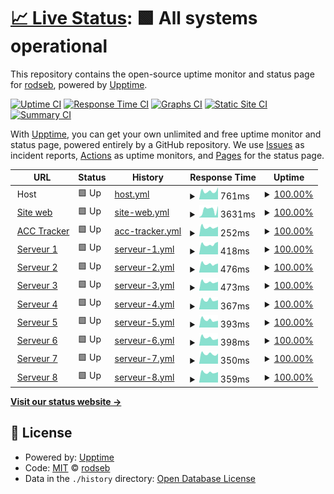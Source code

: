 # [📈 Live Status](https://status-acc.spm-corp.fr): <!--live status--> **🟩 All systems operational**

This repository contains the open-source uptime monitor and status page for [rodseb](https://status-acc.spm-corp.fr), powered by [Upptime](https://github.com/upptime/upptime).

[![Uptime CI](https://github.com/rodseb/Status-services/workflows/Uptime%20CI/badge.svg)](https://github.com/rodseb/Status-services/actions?query=workflow%3A%22Uptime+CI%22)
[![Response Time CI](https://github.com/rodseb/Status-services/workflows/Response%20Time%20CI/badge.svg)](https://github.com/rodseb/Status-services/actions?query=workflow%3A%22Response+Time+CI%22)
[![Graphs CI](https://github.com/rodseb/Status-services/workflows/Graphs%20CI/badge.svg)](https://github.com/rodseb/Status-services/actions?query=workflow%3A%22Graphs+CI%22)
[![Static Site CI](https://github.com/rodseb/Status-services/workflows/Static%20Site%20CI/badge.svg)](https://github.com/rodseb/Status-services/actions?query=workflow%3A%22Static+Site+CI%22)
[![Summary CI](https://github.com/rodseb/Status-services/workflows/Summary%20CI/badge.svg)](https://github.com/rodseb/Status-services/actions?query=workflow%3A%22Summary+CI%22)

With [Upptime](https://upptime.js.org), you can get your own unlimited and free uptime monitor and status page, powered entirely by a GitHub repository. We use [Issues](https://github.com/rodseb/Status-services/issues) as incident reports, [Actions](https://github.com/rodseb/Status-services/actions) as uptime monitors, and [Pages](https://status-acc.spm-corp.fr) for the status page.

<!--start: status pages-->
<!-- This summary is generated by Upptime (https://github.com/upptime/upptime) -->
<!-- Do not edit this manually, your changes will be overwritten -->
<!-- prettier-ignore -->
| URL | Status | History | Response Time | Uptime |
| --- | ------ | ------- | ------------- | ------ |
| <img alt="" src="https://icons.duckduckgo.com/ip3/null.ico" height="13"> Host | 🟩 Up | [host.yml](https://github.com/rodseb/Status-services/commits/HEAD/history/host.yml) | <details><summary><img alt="Response time graph" src="./graphs/host/response-time-week.png" height="20"> 761ms</summary><br><a href="https://status-acc.spm-corp.fr/history/host"><img alt="Response time 771" src="https://img.shields.io/endpoint?url=https%3A%2F%2Fraw.githubusercontent.com%2Frodseb%2FStatus-services%2FHEAD%2Fapi%2Fhost%2Fresponse-time.json"></a><br><a href="https://status-acc.spm-corp.fr/history/host"><img alt="24-hour response time 852" src="https://img.shields.io/endpoint?url=https%3A%2F%2Fraw.githubusercontent.com%2Frodseb%2FStatus-services%2FHEAD%2Fapi%2Fhost%2Fresponse-time-day.json"></a><br><a href="https://status-acc.spm-corp.fr/history/host"><img alt="7-day response time 761" src="https://img.shields.io/endpoint?url=https%3A%2F%2Fraw.githubusercontent.com%2Frodseb%2FStatus-services%2FHEAD%2Fapi%2Fhost%2Fresponse-time-week.json"></a><br><a href="https://status-acc.spm-corp.fr/history/host"><img alt="30-day response time 794" src="https://img.shields.io/endpoint?url=https%3A%2F%2Fraw.githubusercontent.com%2Frodseb%2FStatus-services%2FHEAD%2Fapi%2Fhost%2Fresponse-time-month.json"></a><br><a href="https://status-acc.spm-corp.fr/history/host"><img alt="1-year response time 771" src="https://img.shields.io/endpoint?url=https%3A%2F%2Fraw.githubusercontent.com%2Frodseb%2FStatus-services%2FHEAD%2Fapi%2Fhost%2Fresponse-time-year.json"></a></details> | <details><summary><a href="https://status-acc.spm-corp.fr/history/host">100.00%</a></summary><a href="https://status-acc.spm-corp.fr/history/host"><img alt="All-time uptime 99.88%" src="https://img.shields.io/endpoint?url=https%3A%2F%2Fraw.githubusercontent.com%2Frodseb%2FStatus-services%2FHEAD%2Fapi%2Fhost%2Fuptime.json"></a><br><a href="https://status-acc.spm-corp.fr/history/host"><img alt="24-hour uptime 100.00%" src="https://img.shields.io/endpoint?url=https%3A%2F%2Fraw.githubusercontent.com%2Frodseb%2FStatus-services%2FHEAD%2Fapi%2Fhost%2Fuptime-day.json"></a><br><a href="https://status-acc.spm-corp.fr/history/host"><img alt="7-day uptime 100.00%" src="https://img.shields.io/endpoint?url=https%3A%2F%2Fraw.githubusercontent.com%2Frodseb%2FStatus-services%2FHEAD%2Fapi%2Fhost%2Fuptime-week.json"></a><br><a href="https://status-acc.spm-corp.fr/history/host"><img alt="30-day uptime 99.83%" src="https://img.shields.io/endpoint?url=https%3A%2F%2Fraw.githubusercontent.com%2Frodseb%2FStatus-services%2FHEAD%2Fapi%2Fhost%2Fuptime-month.json"></a><br><a href="https://status-acc.spm-corp.fr/history/host"><img alt="1-year uptime 99.88%" src="https://img.shields.io/endpoint?url=https%3A%2F%2Fraw.githubusercontent.com%2Frodseb%2FStatus-services%2FHEAD%2Fapi%2Fhost%2Fuptime-year.json"></a></details>
| <img alt="" src="https://icons.duckduckgo.com/ip3/spm-corp.fr.ico" height="13"> [Site web](https://spm-corp.fr) | 🟩 Up | [site-web.yml](https://github.com/rodseb/Status-services/commits/HEAD/history/site-web.yml) | <details><summary><img alt="Response time graph" src="./graphs/site-web/response-time-week.png" height="20"> 3631ms</summary><br><a href="https://status-acc.spm-corp.fr/history/site-web"><img alt="Response time 1383" src="https://img.shields.io/endpoint?url=https%3A%2F%2Fraw.githubusercontent.com%2Frodseb%2FStatus-services%2FHEAD%2Fapi%2Fsite-web%2Fresponse-time.json"></a><br><a href="https://status-acc.spm-corp.fr/history/site-web"><img alt="24-hour response time 1178" src="https://img.shields.io/endpoint?url=https%3A%2F%2Fraw.githubusercontent.com%2Frodseb%2FStatus-services%2FHEAD%2Fapi%2Fsite-web%2Fresponse-time-day.json"></a><br><a href="https://status-acc.spm-corp.fr/history/site-web"><img alt="7-day response time 3631" src="https://img.shields.io/endpoint?url=https%3A%2F%2Fraw.githubusercontent.com%2Frodseb%2FStatus-services%2FHEAD%2Fapi%2Fsite-web%2Fresponse-time-week.json"></a><br><a href="https://status-acc.spm-corp.fr/history/site-web"><img alt="30-day response time 1651" src="https://img.shields.io/endpoint?url=https%3A%2F%2Fraw.githubusercontent.com%2Frodseb%2FStatus-services%2FHEAD%2Fapi%2Fsite-web%2Fresponse-time-month.json"></a><br><a href="https://status-acc.spm-corp.fr/history/site-web"><img alt="1-year response time 1383" src="https://img.shields.io/endpoint?url=https%3A%2F%2Fraw.githubusercontent.com%2Frodseb%2FStatus-services%2FHEAD%2Fapi%2Fsite-web%2Fresponse-time-year.json"></a></details> | <details><summary><a href="https://status-acc.spm-corp.fr/history/site-web">100.00%</a></summary><a href="https://status-acc.spm-corp.fr/history/site-web"><img alt="All-time uptime 100.00%" src="https://img.shields.io/endpoint?url=https%3A%2F%2Fraw.githubusercontent.com%2Frodseb%2FStatus-services%2FHEAD%2Fapi%2Fsite-web%2Fuptime.json"></a><br><a href="https://status-acc.spm-corp.fr/history/site-web"><img alt="24-hour uptime 100.00%" src="https://img.shields.io/endpoint?url=https%3A%2F%2Fraw.githubusercontent.com%2Frodseb%2FStatus-services%2FHEAD%2Fapi%2Fsite-web%2Fuptime-day.json"></a><br><a href="https://status-acc.spm-corp.fr/history/site-web"><img alt="7-day uptime 100.00%" src="https://img.shields.io/endpoint?url=https%3A%2F%2Fraw.githubusercontent.com%2Frodseb%2FStatus-services%2FHEAD%2Fapi%2Fsite-web%2Fuptime-week.json"></a><br><a href="https://status-acc.spm-corp.fr/history/site-web"><img alt="30-day uptime 100.00%" src="https://img.shields.io/endpoint?url=https%3A%2F%2Fraw.githubusercontent.com%2Frodseb%2FStatus-services%2FHEAD%2Fapi%2Fsite-web%2Fuptime-month.json"></a><br><a href="https://status-acc.spm-corp.fr/history/site-web"><img alt="1-year uptime 100.00%" src="https://img.shields.io/endpoint?url=https%3A%2F%2Fraw.githubusercontent.com%2Frodseb%2FStatus-services%2FHEAD%2Fapi%2Fsite-web%2Fuptime-year.json"></a></details>
| <img alt="" src="https://icons.duckduckgo.com/ip3/45.155.169.5.ico" height="13"> [ACC Tracker](http://45.155.169.5:51051) | 🟩 Up | [acc-tracker.yml](https://github.com/rodseb/Status-services/commits/HEAD/history/acc-tracker.yml) | <details><summary><img alt="Response time graph" src="./graphs/acc-tracker/response-time-week.png" height="20"> 252ms</summary><br><a href="https://status-acc.spm-corp.fr/history/acc-tracker"><img alt="Response time 295" src="https://img.shields.io/endpoint?url=https%3A%2F%2Fraw.githubusercontent.com%2Frodseb%2FStatus-services%2FHEAD%2Fapi%2Facc-tracker%2Fresponse-time.json"></a><br><a href="https://status-acc.spm-corp.fr/history/acc-tracker"><img alt="24-hour response time 370" src="https://img.shields.io/endpoint?url=https%3A%2F%2Fraw.githubusercontent.com%2Frodseb%2FStatus-services%2FHEAD%2Fapi%2Facc-tracker%2Fresponse-time-day.json"></a><br><a href="https://status-acc.spm-corp.fr/history/acc-tracker"><img alt="7-day response time 252" src="https://img.shields.io/endpoint?url=https%3A%2F%2Fraw.githubusercontent.com%2Frodseb%2FStatus-services%2FHEAD%2Fapi%2Facc-tracker%2Fresponse-time-week.json"></a><br><a href="https://status-acc.spm-corp.fr/history/acc-tracker"><img alt="30-day response time 294" src="https://img.shields.io/endpoint?url=https%3A%2F%2Fraw.githubusercontent.com%2Frodseb%2FStatus-services%2FHEAD%2Fapi%2Facc-tracker%2Fresponse-time-month.json"></a><br><a href="https://status-acc.spm-corp.fr/history/acc-tracker"><img alt="1-year response time 295" src="https://img.shields.io/endpoint?url=https%3A%2F%2Fraw.githubusercontent.com%2Frodseb%2FStatus-services%2FHEAD%2Fapi%2Facc-tracker%2Fresponse-time-year.json"></a></details> | <details><summary><a href="https://status-acc.spm-corp.fr/history/acc-tracker">100.00%</a></summary><a href="https://status-acc.spm-corp.fr/history/acc-tracker"><img alt="All-time uptime 99.25%" src="https://img.shields.io/endpoint?url=https%3A%2F%2Fraw.githubusercontent.com%2Frodseb%2FStatus-services%2FHEAD%2Fapi%2Facc-tracker%2Fuptime.json"></a><br><a href="https://status-acc.spm-corp.fr/history/acc-tracker"><img alt="24-hour uptime 100.00%" src="https://img.shields.io/endpoint?url=https%3A%2F%2Fraw.githubusercontent.com%2Frodseb%2FStatus-services%2FHEAD%2Fapi%2Facc-tracker%2Fuptime-day.json"></a><br><a href="https://status-acc.spm-corp.fr/history/acc-tracker"><img alt="7-day uptime 100.00%" src="https://img.shields.io/endpoint?url=https%3A%2F%2Fraw.githubusercontent.com%2Frodseb%2FStatus-services%2FHEAD%2Fapi%2Facc-tracker%2Fuptime-week.json"></a><br><a href="https://status-acc.spm-corp.fr/history/acc-tracker"><img alt="30-day uptime 98.66%" src="https://img.shields.io/endpoint?url=https%3A%2F%2Fraw.githubusercontent.com%2Frodseb%2FStatus-services%2FHEAD%2Fapi%2Facc-tracker%2Fuptime-month.json"></a><br><a href="https://status-acc.spm-corp.fr/history/acc-tracker"><img alt="1-year uptime 99.25%" src="https://img.shields.io/endpoint?url=https%3A%2F%2Fraw.githubusercontent.com%2Frodseb%2FStatus-services%2FHEAD%2Fapi%2Facc-tracker%2Fuptime-year.json"></a></details>
| <img alt="" src="https://icons.duckduckgo.com/ip3/45.155.169.5.ico" height="13"> [Serveur 1](http://45.155.169.5:9501) | 🟩 Up | [serveur-1.yml](https://github.com/rodseb/Status-services/commits/HEAD/history/serveur-1.yml) | <details><summary><img alt="Response time graph" src="./graphs/serveur-1/response-time-week.png" height="20"> 418ms</summary><br><a href="https://status-acc.spm-corp.fr/history/serveur-1"><img alt="Response time 475" src="https://img.shields.io/endpoint?url=https%3A%2F%2Fraw.githubusercontent.com%2Frodseb%2FStatus-services%2FHEAD%2Fapi%2Fserveur-1%2Fresponse-time.json"></a><br><a href="https://status-acc.spm-corp.fr/history/serveur-1"><img alt="24-hour response time 617" src="https://img.shields.io/endpoint?url=https%3A%2F%2Fraw.githubusercontent.com%2Frodseb%2FStatus-services%2FHEAD%2Fapi%2Fserveur-1%2Fresponse-time-day.json"></a><br><a href="https://status-acc.spm-corp.fr/history/serveur-1"><img alt="7-day response time 418" src="https://img.shields.io/endpoint?url=https%3A%2F%2Fraw.githubusercontent.com%2Frodseb%2FStatus-services%2FHEAD%2Fapi%2Fserveur-1%2Fresponse-time-week.json"></a><br><a href="https://status-acc.spm-corp.fr/history/serveur-1"><img alt="30-day response time 439" src="https://img.shields.io/endpoint?url=https%3A%2F%2Fraw.githubusercontent.com%2Frodseb%2FStatus-services%2FHEAD%2Fapi%2Fserveur-1%2Fresponse-time-month.json"></a><br><a href="https://status-acc.spm-corp.fr/history/serveur-1"><img alt="1-year response time 475" src="https://img.shields.io/endpoint?url=https%3A%2F%2Fraw.githubusercontent.com%2Frodseb%2FStatus-services%2FHEAD%2Fapi%2Fserveur-1%2Fresponse-time-year.json"></a></details> | <details><summary><a href="https://status-acc.spm-corp.fr/history/serveur-1">100.00%</a></summary><a href="https://status-acc.spm-corp.fr/history/serveur-1"><img alt="All-time uptime 99.73%" src="https://img.shields.io/endpoint?url=https%3A%2F%2Fraw.githubusercontent.com%2Frodseb%2FStatus-services%2FHEAD%2Fapi%2Fserveur-1%2Fuptime.json"></a><br><a href="https://status-acc.spm-corp.fr/history/serveur-1"><img alt="24-hour uptime 100.00%" src="https://img.shields.io/endpoint?url=https%3A%2F%2Fraw.githubusercontent.com%2Frodseb%2FStatus-services%2FHEAD%2Fapi%2Fserveur-1%2Fuptime-day.json"></a><br><a href="https://status-acc.spm-corp.fr/history/serveur-1"><img alt="7-day uptime 100.00%" src="https://img.shields.io/endpoint?url=https%3A%2F%2Fraw.githubusercontent.com%2Frodseb%2FStatus-services%2FHEAD%2Fapi%2Fserveur-1%2Fuptime-week.json"></a><br><a href="https://status-acc.spm-corp.fr/history/serveur-1"><img alt="30-day uptime 99.49%" src="https://img.shields.io/endpoint?url=https%3A%2F%2Fraw.githubusercontent.com%2Frodseb%2FStatus-services%2FHEAD%2Fapi%2Fserveur-1%2Fuptime-month.json"></a><br><a href="https://status-acc.spm-corp.fr/history/serveur-1"><img alt="1-year uptime 99.73%" src="https://img.shields.io/endpoint?url=https%3A%2F%2Fraw.githubusercontent.com%2Frodseb%2FStatus-services%2FHEAD%2Fapi%2Fserveur-1%2Fuptime-year.json"></a></details>
| <img alt="" src="https://icons.duckduckgo.com/ip3/45.155.169.5.ico" height="13"> [Serveur 2](http://45.155.169.5:9502) | 🟩 Up | [serveur-2.yml](https://github.com/rodseb/Status-services/commits/HEAD/history/serveur-2.yml) | <details><summary><img alt="Response time graph" src="./graphs/serveur-2/response-time-week.png" height="20"> 476ms</summary><br><a href="https://status-acc.spm-corp.fr/history/serveur-2"><img alt="Response time 540" src="https://img.shields.io/endpoint?url=https%3A%2F%2Fraw.githubusercontent.com%2Frodseb%2FStatus-services%2FHEAD%2Fapi%2Fserveur-2%2Fresponse-time.json"></a><br><a href="https://status-acc.spm-corp.fr/history/serveur-2"><img alt="24-hour response time 639" src="https://img.shields.io/endpoint?url=https%3A%2F%2Fraw.githubusercontent.com%2Frodseb%2FStatus-services%2FHEAD%2Fapi%2Fserveur-2%2Fresponse-time-day.json"></a><br><a href="https://status-acc.spm-corp.fr/history/serveur-2"><img alt="7-day response time 476" src="https://img.shields.io/endpoint?url=https%3A%2F%2Fraw.githubusercontent.com%2Frodseb%2FStatus-services%2FHEAD%2Fapi%2Fserveur-2%2Fresponse-time-week.json"></a><br><a href="https://status-acc.spm-corp.fr/history/serveur-2"><img alt="30-day response time 461" src="https://img.shields.io/endpoint?url=https%3A%2F%2Fraw.githubusercontent.com%2Frodseb%2FStatus-services%2FHEAD%2Fapi%2Fserveur-2%2Fresponse-time-month.json"></a><br><a href="https://status-acc.spm-corp.fr/history/serveur-2"><img alt="1-year response time 540" src="https://img.shields.io/endpoint?url=https%3A%2F%2Fraw.githubusercontent.com%2Frodseb%2FStatus-services%2FHEAD%2Fapi%2Fserveur-2%2Fresponse-time-year.json"></a></details> | <details><summary><a href="https://status-acc.spm-corp.fr/history/serveur-2">100.00%</a></summary><a href="https://status-acc.spm-corp.fr/history/serveur-2"><img alt="All-time uptime 99.73%" src="https://img.shields.io/endpoint?url=https%3A%2F%2Fraw.githubusercontent.com%2Frodseb%2FStatus-services%2FHEAD%2Fapi%2Fserveur-2%2Fuptime.json"></a><br><a href="https://status-acc.spm-corp.fr/history/serveur-2"><img alt="24-hour uptime 100.00%" src="https://img.shields.io/endpoint?url=https%3A%2F%2Fraw.githubusercontent.com%2Frodseb%2FStatus-services%2FHEAD%2Fapi%2Fserveur-2%2Fuptime-day.json"></a><br><a href="https://status-acc.spm-corp.fr/history/serveur-2"><img alt="7-day uptime 100.00%" src="https://img.shields.io/endpoint?url=https%3A%2F%2Fraw.githubusercontent.com%2Frodseb%2FStatus-services%2FHEAD%2Fapi%2Fserveur-2%2Fuptime-week.json"></a><br><a href="https://status-acc.spm-corp.fr/history/serveur-2"><img alt="30-day uptime 99.49%" src="https://img.shields.io/endpoint?url=https%3A%2F%2Fraw.githubusercontent.com%2Frodseb%2FStatus-services%2FHEAD%2Fapi%2Fserveur-2%2Fuptime-month.json"></a><br><a href="https://status-acc.spm-corp.fr/history/serveur-2"><img alt="1-year uptime 99.73%" src="https://img.shields.io/endpoint?url=https%3A%2F%2Fraw.githubusercontent.com%2Frodseb%2FStatus-services%2FHEAD%2Fapi%2Fserveur-2%2Fuptime-year.json"></a></details>
| <img alt="" src="https://icons.duckduckgo.com/ip3/45.155.169.5.ico" height="13"> [Serveur 3](http://45.155.169.5:9503) | 🟩 Up | [serveur-3.yml](https://github.com/rodseb/Status-services/commits/HEAD/history/serveur-3.yml) | <details><summary><img alt="Response time graph" src="./graphs/serveur-3/response-time-week.png" height="20"> 473ms</summary><br><a href="https://status-acc.spm-corp.fr/history/serveur-3"><img alt="Response time 497" src="https://img.shields.io/endpoint?url=https%3A%2F%2Fraw.githubusercontent.com%2Frodseb%2FStatus-services%2FHEAD%2Fapi%2Fserveur-3%2Fresponse-time.json"></a><br><a href="https://status-acc.spm-corp.fr/history/serveur-3"><img alt="24-hour response time 632" src="https://img.shields.io/endpoint?url=https%3A%2F%2Fraw.githubusercontent.com%2Frodseb%2FStatus-services%2FHEAD%2Fapi%2Fserveur-3%2Fresponse-time-day.json"></a><br><a href="https://status-acc.spm-corp.fr/history/serveur-3"><img alt="7-day response time 473" src="https://img.shields.io/endpoint?url=https%3A%2F%2Fraw.githubusercontent.com%2Frodseb%2FStatus-services%2FHEAD%2Fapi%2Fserveur-3%2Fresponse-time-week.json"></a><br><a href="https://status-acc.spm-corp.fr/history/serveur-3"><img alt="30-day response time 490" src="https://img.shields.io/endpoint?url=https%3A%2F%2Fraw.githubusercontent.com%2Frodseb%2FStatus-services%2FHEAD%2Fapi%2Fserveur-3%2Fresponse-time-month.json"></a><br><a href="https://status-acc.spm-corp.fr/history/serveur-3"><img alt="1-year response time 497" src="https://img.shields.io/endpoint?url=https%3A%2F%2Fraw.githubusercontent.com%2Frodseb%2FStatus-services%2FHEAD%2Fapi%2Fserveur-3%2Fresponse-time-year.json"></a></details> | <details><summary><a href="https://status-acc.spm-corp.fr/history/serveur-3">100.00%</a></summary><a href="https://status-acc.spm-corp.fr/history/serveur-3"><img alt="All-time uptime 99.73%" src="https://img.shields.io/endpoint?url=https%3A%2F%2Fraw.githubusercontent.com%2Frodseb%2FStatus-services%2FHEAD%2Fapi%2Fserveur-3%2Fuptime.json"></a><br><a href="https://status-acc.spm-corp.fr/history/serveur-3"><img alt="24-hour uptime 100.00%" src="https://img.shields.io/endpoint?url=https%3A%2F%2Fraw.githubusercontent.com%2Frodseb%2FStatus-services%2FHEAD%2Fapi%2Fserveur-3%2Fuptime-day.json"></a><br><a href="https://status-acc.spm-corp.fr/history/serveur-3"><img alt="7-day uptime 100.00%" src="https://img.shields.io/endpoint?url=https%3A%2F%2Fraw.githubusercontent.com%2Frodseb%2FStatus-services%2FHEAD%2Fapi%2Fserveur-3%2Fuptime-week.json"></a><br><a href="https://status-acc.spm-corp.fr/history/serveur-3"><img alt="30-day uptime 99.49%" src="https://img.shields.io/endpoint?url=https%3A%2F%2Fraw.githubusercontent.com%2Frodseb%2FStatus-services%2FHEAD%2Fapi%2Fserveur-3%2Fuptime-month.json"></a><br><a href="https://status-acc.spm-corp.fr/history/serveur-3"><img alt="1-year uptime 99.73%" src="https://img.shields.io/endpoint?url=https%3A%2F%2Fraw.githubusercontent.com%2Frodseb%2FStatus-services%2FHEAD%2Fapi%2Fserveur-3%2Fuptime-year.json"></a></details>
| <img alt="" src="https://icons.duckduckgo.com/ip3/45.155.169.5.ico" height="13"> [Serveur 4](http://45.155.169.5:9504) | 🟩 Up | [serveur-4.yml](https://github.com/rodseb/Status-services/commits/HEAD/history/serveur-4.yml) | <details><summary><img alt="Response time graph" src="./graphs/serveur-4/response-time-week.png" height="20"> 367ms</summary><br><a href="https://status-acc.spm-corp.fr/history/serveur-4"><img alt="Response time 456" src="https://img.shields.io/endpoint?url=https%3A%2F%2Fraw.githubusercontent.com%2Frodseb%2FStatus-services%2FHEAD%2Fapi%2Fserveur-4%2Fresponse-time.json"></a><br><a href="https://status-acc.spm-corp.fr/history/serveur-4"><img alt="24-hour response time 454" src="https://img.shields.io/endpoint?url=https%3A%2F%2Fraw.githubusercontent.com%2Frodseb%2FStatus-services%2FHEAD%2Fapi%2Fserveur-4%2Fresponse-time-day.json"></a><br><a href="https://status-acc.spm-corp.fr/history/serveur-4"><img alt="7-day response time 367" src="https://img.shields.io/endpoint?url=https%3A%2F%2Fraw.githubusercontent.com%2Frodseb%2FStatus-services%2FHEAD%2Fapi%2Fserveur-4%2Fresponse-time-week.json"></a><br><a href="https://status-acc.spm-corp.fr/history/serveur-4"><img alt="30-day response time 418" src="https://img.shields.io/endpoint?url=https%3A%2F%2Fraw.githubusercontent.com%2Frodseb%2FStatus-services%2FHEAD%2Fapi%2Fserveur-4%2Fresponse-time-month.json"></a><br><a href="https://status-acc.spm-corp.fr/history/serveur-4"><img alt="1-year response time 456" src="https://img.shields.io/endpoint?url=https%3A%2F%2Fraw.githubusercontent.com%2Frodseb%2FStatus-services%2FHEAD%2Fapi%2Fserveur-4%2Fresponse-time-year.json"></a></details> | <details><summary><a href="https://status-acc.spm-corp.fr/history/serveur-4">100.00%</a></summary><a href="https://status-acc.spm-corp.fr/history/serveur-4"><img alt="All-time uptime 99.73%" src="https://img.shields.io/endpoint?url=https%3A%2F%2Fraw.githubusercontent.com%2Frodseb%2FStatus-services%2FHEAD%2Fapi%2Fserveur-4%2Fuptime.json"></a><br><a href="https://status-acc.spm-corp.fr/history/serveur-4"><img alt="24-hour uptime 100.00%" src="https://img.shields.io/endpoint?url=https%3A%2F%2Fraw.githubusercontent.com%2Frodseb%2FStatus-services%2FHEAD%2Fapi%2Fserveur-4%2Fuptime-day.json"></a><br><a href="https://status-acc.spm-corp.fr/history/serveur-4"><img alt="7-day uptime 100.00%" src="https://img.shields.io/endpoint?url=https%3A%2F%2Fraw.githubusercontent.com%2Frodseb%2FStatus-services%2FHEAD%2Fapi%2Fserveur-4%2Fuptime-week.json"></a><br><a href="https://status-acc.spm-corp.fr/history/serveur-4"><img alt="30-day uptime 99.49%" src="https://img.shields.io/endpoint?url=https%3A%2F%2Fraw.githubusercontent.com%2Frodseb%2FStatus-services%2FHEAD%2Fapi%2Fserveur-4%2Fuptime-month.json"></a><br><a href="https://status-acc.spm-corp.fr/history/serveur-4"><img alt="1-year uptime 99.73%" src="https://img.shields.io/endpoint?url=https%3A%2F%2Fraw.githubusercontent.com%2Frodseb%2FStatus-services%2FHEAD%2Fapi%2Fserveur-4%2Fuptime-year.json"></a></details>
| <img alt="" src="https://icons.duckduckgo.com/ip3/45.155.169.5.ico" height="13"> [Serveur 5](http://45.155.169.5:9505) | 🟩 Up | [serveur-5.yml](https://github.com/rodseb/Status-services/commits/HEAD/history/serveur-5.yml) | <details><summary><img alt="Response time graph" src="./graphs/serveur-5/response-time-week.png" height="20"> 393ms</summary><br><a href="https://status-acc.spm-corp.fr/history/serveur-5"><img alt="Response time 481" src="https://img.shields.io/endpoint?url=https%3A%2F%2Fraw.githubusercontent.com%2Frodseb%2FStatus-services%2FHEAD%2Fapi%2Fserveur-5%2Fresponse-time.json"></a><br><a href="https://status-acc.spm-corp.fr/history/serveur-5"><img alt="24-hour response time 474" src="https://img.shields.io/endpoint?url=https%3A%2F%2Fraw.githubusercontent.com%2Frodseb%2FStatus-services%2FHEAD%2Fapi%2Fserveur-5%2Fresponse-time-day.json"></a><br><a href="https://status-acc.spm-corp.fr/history/serveur-5"><img alt="7-day response time 393" src="https://img.shields.io/endpoint?url=https%3A%2F%2Fraw.githubusercontent.com%2Frodseb%2FStatus-services%2FHEAD%2Fapi%2Fserveur-5%2Fresponse-time-week.json"></a><br><a href="https://status-acc.spm-corp.fr/history/serveur-5"><img alt="30-day response time 433" src="https://img.shields.io/endpoint?url=https%3A%2F%2Fraw.githubusercontent.com%2Frodseb%2FStatus-services%2FHEAD%2Fapi%2Fserveur-5%2Fresponse-time-month.json"></a><br><a href="https://status-acc.spm-corp.fr/history/serveur-5"><img alt="1-year response time 481" src="https://img.shields.io/endpoint?url=https%3A%2F%2Fraw.githubusercontent.com%2Frodseb%2FStatus-services%2FHEAD%2Fapi%2Fserveur-5%2Fresponse-time-year.json"></a></details> | <details><summary><a href="https://status-acc.spm-corp.fr/history/serveur-5">100.00%</a></summary><a href="https://status-acc.spm-corp.fr/history/serveur-5"><img alt="All-time uptime 99.73%" src="https://img.shields.io/endpoint?url=https%3A%2F%2Fraw.githubusercontent.com%2Frodseb%2FStatus-services%2FHEAD%2Fapi%2Fserveur-5%2Fuptime.json"></a><br><a href="https://status-acc.spm-corp.fr/history/serveur-5"><img alt="24-hour uptime 100.00%" src="https://img.shields.io/endpoint?url=https%3A%2F%2Fraw.githubusercontent.com%2Frodseb%2FStatus-services%2FHEAD%2Fapi%2Fserveur-5%2Fuptime-day.json"></a><br><a href="https://status-acc.spm-corp.fr/history/serveur-5"><img alt="7-day uptime 100.00%" src="https://img.shields.io/endpoint?url=https%3A%2F%2Fraw.githubusercontent.com%2Frodseb%2FStatus-services%2FHEAD%2Fapi%2Fserveur-5%2Fuptime-week.json"></a><br><a href="https://status-acc.spm-corp.fr/history/serveur-5"><img alt="30-day uptime 99.49%" src="https://img.shields.io/endpoint?url=https%3A%2F%2Fraw.githubusercontent.com%2Frodseb%2FStatus-services%2FHEAD%2Fapi%2Fserveur-5%2Fuptime-month.json"></a><br><a href="https://status-acc.spm-corp.fr/history/serveur-5"><img alt="1-year uptime 99.73%" src="https://img.shields.io/endpoint?url=https%3A%2F%2Fraw.githubusercontent.com%2Frodseb%2FStatus-services%2FHEAD%2Fapi%2Fserveur-5%2Fuptime-year.json"></a></details>
| <img alt="" src="https://icons.duckduckgo.com/ip3/45.155.169.5.ico" height="13"> [Serveur 6](http://45.155.169.5:9506) | 🟩 Up | [serveur-6.yml](https://github.com/rodseb/Status-services/commits/HEAD/history/serveur-6.yml) | <details><summary><img alt="Response time graph" src="./graphs/serveur-6/response-time-week.png" height="20"> 398ms</summary><br><a href="https://status-acc.spm-corp.fr/history/serveur-6"><img alt="Response time 437" src="https://img.shields.io/endpoint?url=https%3A%2F%2Fraw.githubusercontent.com%2Frodseb%2FStatus-services%2FHEAD%2Fapi%2Fserveur-6%2Fresponse-time.json"></a><br><a href="https://status-acc.spm-corp.fr/history/serveur-6"><img alt="24-hour response time 455" src="https://img.shields.io/endpoint?url=https%3A%2F%2Fraw.githubusercontent.com%2Frodseb%2FStatus-services%2FHEAD%2Fapi%2Fserveur-6%2Fresponse-time-day.json"></a><br><a href="https://status-acc.spm-corp.fr/history/serveur-6"><img alt="7-day response time 398" src="https://img.shields.io/endpoint?url=https%3A%2F%2Fraw.githubusercontent.com%2Frodseb%2FStatus-services%2FHEAD%2Fapi%2Fserveur-6%2Fresponse-time-week.json"></a><br><a href="https://status-acc.spm-corp.fr/history/serveur-6"><img alt="30-day response time 450" src="https://img.shields.io/endpoint?url=https%3A%2F%2Fraw.githubusercontent.com%2Frodseb%2FStatus-services%2FHEAD%2Fapi%2Fserveur-6%2Fresponse-time-month.json"></a><br><a href="https://status-acc.spm-corp.fr/history/serveur-6"><img alt="1-year response time 437" src="https://img.shields.io/endpoint?url=https%3A%2F%2Fraw.githubusercontent.com%2Frodseb%2FStatus-services%2FHEAD%2Fapi%2Fserveur-6%2Fresponse-time-year.json"></a></details> | <details><summary><a href="https://status-acc.spm-corp.fr/history/serveur-6">100.00%</a></summary><a href="https://status-acc.spm-corp.fr/history/serveur-6"><img alt="All-time uptime 99.73%" src="https://img.shields.io/endpoint?url=https%3A%2F%2Fraw.githubusercontent.com%2Frodseb%2FStatus-services%2FHEAD%2Fapi%2Fserveur-6%2Fuptime.json"></a><br><a href="https://status-acc.spm-corp.fr/history/serveur-6"><img alt="24-hour uptime 100.00%" src="https://img.shields.io/endpoint?url=https%3A%2F%2Fraw.githubusercontent.com%2Frodseb%2FStatus-services%2FHEAD%2Fapi%2Fserveur-6%2Fuptime-day.json"></a><br><a href="https://status-acc.spm-corp.fr/history/serveur-6"><img alt="7-day uptime 100.00%" src="https://img.shields.io/endpoint?url=https%3A%2F%2Fraw.githubusercontent.com%2Frodseb%2FStatus-services%2FHEAD%2Fapi%2Fserveur-6%2Fuptime-week.json"></a><br><a href="https://status-acc.spm-corp.fr/history/serveur-6"><img alt="30-day uptime 99.49%" src="https://img.shields.io/endpoint?url=https%3A%2F%2Fraw.githubusercontent.com%2Frodseb%2FStatus-services%2FHEAD%2Fapi%2Fserveur-6%2Fuptime-month.json"></a><br><a href="https://status-acc.spm-corp.fr/history/serveur-6"><img alt="1-year uptime 99.73%" src="https://img.shields.io/endpoint?url=https%3A%2F%2Fraw.githubusercontent.com%2Frodseb%2FStatus-services%2FHEAD%2Fapi%2Fserveur-6%2Fuptime-year.json"></a></details>
| <img alt="" src="https://icons.duckduckgo.com/ip3/45.155.169.5.ico" height="13"> [Serveur 7](http://45.155.169.5:9507) | 🟩 Up | [serveur-7.yml](https://github.com/rodseb/Status-services/commits/HEAD/history/serveur-7.yml) | <details><summary><img alt="Response time graph" src="./graphs/serveur-7/response-time-week.png" height="20"> 350ms</summary><br><a href="https://status-acc.spm-corp.fr/history/serveur-7"><img alt="Response time 454" src="https://img.shields.io/endpoint?url=https%3A%2F%2Fraw.githubusercontent.com%2Frodseb%2FStatus-services%2FHEAD%2Fapi%2Fserveur-7%2Fresponse-time.json"></a><br><a href="https://status-acc.spm-corp.fr/history/serveur-7"><img alt="24-hour response time 449" src="https://img.shields.io/endpoint?url=https%3A%2F%2Fraw.githubusercontent.com%2Frodseb%2FStatus-services%2FHEAD%2Fapi%2Fserveur-7%2Fresponse-time-day.json"></a><br><a href="https://status-acc.spm-corp.fr/history/serveur-7"><img alt="7-day response time 350" src="https://img.shields.io/endpoint?url=https%3A%2F%2Fraw.githubusercontent.com%2Frodseb%2FStatus-services%2FHEAD%2Fapi%2Fserveur-7%2Fresponse-time-week.json"></a><br><a href="https://status-acc.spm-corp.fr/history/serveur-7"><img alt="30-day response time 407" src="https://img.shields.io/endpoint?url=https%3A%2F%2Fraw.githubusercontent.com%2Frodseb%2FStatus-services%2FHEAD%2Fapi%2Fserveur-7%2Fresponse-time-month.json"></a><br><a href="https://status-acc.spm-corp.fr/history/serveur-7"><img alt="1-year response time 454" src="https://img.shields.io/endpoint?url=https%3A%2F%2Fraw.githubusercontent.com%2Frodseb%2FStatus-services%2FHEAD%2Fapi%2Fserveur-7%2Fresponse-time-year.json"></a></details> | <details><summary><a href="https://status-acc.spm-corp.fr/history/serveur-7">100.00%</a></summary><a href="https://status-acc.spm-corp.fr/history/serveur-7"><img alt="All-time uptime 99.73%" src="https://img.shields.io/endpoint?url=https%3A%2F%2Fraw.githubusercontent.com%2Frodseb%2FStatus-services%2FHEAD%2Fapi%2Fserveur-7%2Fuptime.json"></a><br><a href="https://status-acc.spm-corp.fr/history/serveur-7"><img alt="24-hour uptime 100.00%" src="https://img.shields.io/endpoint?url=https%3A%2F%2Fraw.githubusercontent.com%2Frodseb%2FStatus-services%2FHEAD%2Fapi%2Fserveur-7%2Fuptime-day.json"></a><br><a href="https://status-acc.spm-corp.fr/history/serveur-7"><img alt="7-day uptime 100.00%" src="https://img.shields.io/endpoint?url=https%3A%2F%2Fraw.githubusercontent.com%2Frodseb%2FStatus-services%2FHEAD%2Fapi%2Fserveur-7%2Fuptime-week.json"></a><br><a href="https://status-acc.spm-corp.fr/history/serveur-7"><img alt="30-day uptime 99.49%" src="https://img.shields.io/endpoint?url=https%3A%2F%2Fraw.githubusercontent.com%2Frodseb%2FStatus-services%2FHEAD%2Fapi%2Fserveur-7%2Fuptime-month.json"></a><br><a href="https://status-acc.spm-corp.fr/history/serveur-7"><img alt="1-year uptime 99.73%" src="https://img.shields.io/endpoint?url=https%3A%2F%2Fraw.githubusercontent.com%2Frodseb%2FStatus-services%2FHEAD%2Fapi%2Fserveur-7%2Fuptime-year.json"></a></details>
| <img alt="" src="https://icons.duckduckgo.com/ip3/45.155.169.5.ico" height="13"> [Serveur 8](http://45.155.169.5:9508) | 🟩 Up | [serveur-8.yml](https://github.com/rodseb/Status-services/commits/HEAD/history/serveur-8.yml) | <details><summary><img alt="Response time graph" src="./graphs/serveur-8/response-time-week.png" height="20"> 359ms</summary><br><a href="https://status-acc.spm-corp.fr/history/serveur-8"><img alt="Response time 419" src="https://img.shields.io/endpoint?url=https%3A%2F%2Fraw.githubusercontent.com%2Frodseb%2FStatus-services%2FHEAD%2Fapi%2Fserveur-8%2Fresponse-time.json"></a><br><a href="https://status-acc.spm-corp.fr/history/serveur-8"><img alt="24-hour response time 445" src="https://img.shields.io/endpoint?url=https%3A%2F%2Fraw.githubusercontent.com%2Frodseb%2FStatus-services%2FHEAD%2Fapi%2Fserveur-8%2Fresponse-time-day.json"></a><br><a href="https://status-acc.spm-corp.fr/history/serveur-8"><img alt="7-day response time 359" src="https://img.shields.io/endpoint?url=https%3A%2F%2Fraw.githubusercontent.com%2Frodseb%2FStatus-services%2FHEAD%2Fapi%2Fserveur-8%2Fresponse-time-week.json"></a><br><a href="https://status-acc.spm-corp.fr/history/serveur-8"><img alt="30-day response time 387" src="https://img.shields.io/endpoint?url=https%3A%2F%2Fraw.githubusercontent.com%2Frodseb%2FStatus-services%2FHEAD%2Fapi%2Fserveur-8%2Fresponse-time-month.json"></a><br><a href="https://status-acc.spm-corp.fr/history/serveur-8"><img alt="1-year response time 419" src="https://img.shields.io/endpoint?url=https%3A%2F%2Fraw.githubusercontent.com%2Frodseb%2FStatus-services%2FHEAD%2Fapi%2Fserveur-8%2Fresponse-time-year.json"></a></details> | <details><summary><a href="https://status-acc.spm-corp.fr/history/serveur-8">100.00%</a></summary><a href="https://status-acc.spm-corp.fr/history/serveur-8"><img alt="All-time uptime 99.33%" src="https://img.shields.io/endpoint?url=https%3A%2F%2Fraw.githubusercontent.com%2Frodseb%2FStatus-services%2FHEAD%2Fapi%2Fserveur-8%2Fuptime.json"></a><br><a href="https://status-acc.spm-corp.fr/history/serveur-8"><img alt="24-hour uptime 100.00%" src="https://img.shields.io/endpoint?url=https%3A%2F%2Fraw.githubusercontent.com%2Frodseb%2FStatus-services%2FHEAD%2Fapi%2Fserveur-8%2Fuptime-day.json"></a><br><a href="https://status-acc.spm-corp.fr/history/serveur-8"><img alt="7-day uptime 100.00%" src="https://img.shields.io/endpoint?url=https%3A%2F%2Fraw.githubusercontent.com%2Frodseb%2FStatus-services%2FHEAD%2Fapi%2Fserveur-8%2Fuptime-week.json"></a><br><a href="https://status-acc.spm-corp.fr/history/serveur-8"><img alt="30-day uptime 99.49%" src="https://img.shields.io/endpoint?url=https%3A%2F%2Fraw.githubusercontent.com%2Frodseb%2FStatus-services%2FHEAD%2Fapi%2Fserveur-8%2Fuptime-month.json"></a><br><a href="https://status-acc.spm-corp.fr/history/serveur-8"><img alt="1-year uptime 99.33%" src="https://img.shields.io/endpoint?url=https%3A%2F%2Fraw.githubusercontent.com%2Frodseb%2FStatus-services%2FHEAD%2Fapi%2Fserveur-8%2Fuptime-year.json"></a></details>

<!--end: status pages-->

[**Visit our status website →**](https://status-acc.spm-corp.fr)

## 📄 License

- Powered by: [Upptime](https://github.com/upptime/upptime)
- Code: [MIT](./LICENSE) © [rodseb](https://status-acc.spm-corp.fr)
- Data in the `./history` directory: [Open Database License](https://opendatacommons.org/licenses/odbl/1-0/)
